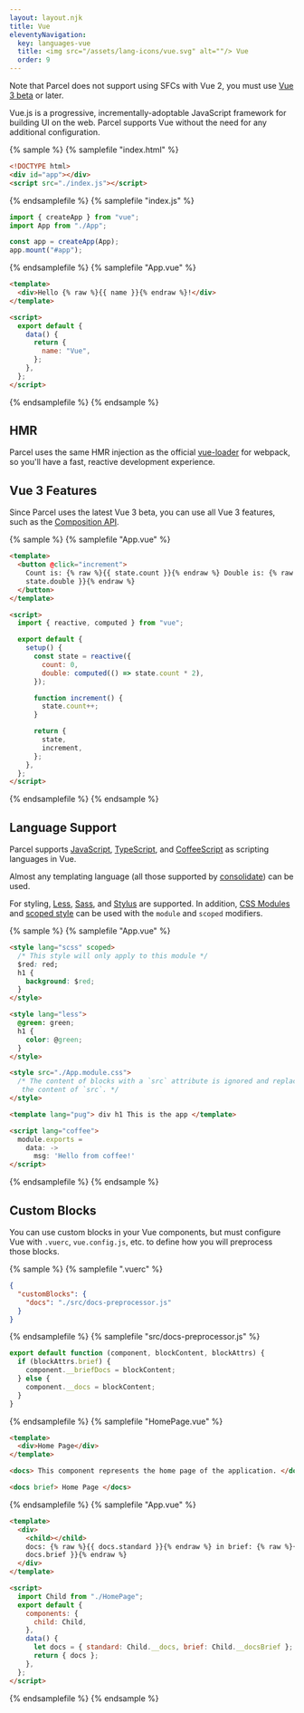 ```yaml
---
layout: layout.njk
title: Vue
eleventyNavigation:
  key: languages-vue
  title: <img src="/assets/lang-icons/vue.svg" alt=""/> Vue
  order: 9
---
```


Note that Parcel does not support using SFCs with Vue 2, you must use [Vue 3 beta](https://github.com/vuejs/vue-next) or later.

Vue.js is a progressive, incrementally-adoptable JavaScript framework for building UI on the web. Parcel supports Vue without the need for any additional configuration.

{% sample %}
{% samplefile "index.html" %}

```html
<!DOCTYPE html>
<div id="app"></div>
<script src="./index.js"></script>
```

{% endsamplefile %}
{% samplefile "index.js" %}

```jsx
import { createApp } from "vue";
import App from "./App";

const app = createApp(App);
app.mount("#app");
```

{% endsamplefile %}
{% samplefile "App.vue" %}

```html
<template>
  <div>Hello {% raw %}{{ name }}{% endraw %}!</div>
</template>

<script>
  export default {
    data() {
      return {
        name: "Vue",
      };
    },
  };
</script>
```

{% endsamplefile %}
{% endsample %}

## HMR

Parcel uses the same HMR injection as the official [vue-loader](https://github.com/vuejs/vue-loader) for webpack, so you'll have a fast, reactive development experience.

## Vue 3 Features

Since Parcel uses the latest Vue 3 beta, you can use all Vue 3 features, such as the [Composition API](https://composition-api.vuejs.org/).

{% sample %}
{% samplefile "App.vue" %}

```html
<template>
  <button @click="increment">
    Count is: {% raw %}{{ state.count }}{% endraw %} Double is: {% raw %}{{
    state.double }}{% endraw %}
  </button>
</template>

<script>
  import { reactive, computed } from "vue";

  export default {
    setup() {
      const state = reactive({
        count: 0,
        double: computed(() => state.count * 2),
      });

      function increment() {
        state.count++;
      }

      return {
        state,
        increment,
      };
    },
  };
</script>
```

{% endsamplefile %}
{% endsample %}

## Language Support

Parcel supports [JavaScript](/languages/babel), [TypeScript](/languages/typescript), and [CoffeeScript](/languages/coffeescript) as scripting languages in Vue.

Almost any templating language (all those supported by [consolidate](https://www.npmjs.com/package/consolidate)) can be used.

For styling, [Less](/languages/less), [Sass](/languages/sass), and [Stylus](/languages/stylus) are supported. In addition, [CSS Modules](/languages/postcss) and [scoped style](https://vue-loader.vuejs.org/guide/scoped-css.html) can be used with the `module` and `scoped` modifiers.

{% sample %}
{% samplefile "App.vue" %}

```html
<style lang="scss" scoped>
  /* This style will only apply to this module */
  $red: red;
  h1 {
    background: $red;
  }
</style>

<style lang="less">
  @green: green;
  h1 {
    color: @green;
  }
</style>

<style src="./App.module.css">
  /* The content of blocks with a `src` attribute is ignored and replaced with
   the content of `src`. */
</style>

<template lang="pug"> div h1 This is the app </template>

<script lang="coffee">
  module.exports =
    data: ->
      msg: 'Hello from coffee!'
</script>
```

{% endsamplefile %}
{% endsample %}

## Custom Blocks

You can use custom blocks in your Vue components, but must configure Vue with `.vuerc`, `vue.config.js`, etc. to define how you will preprocess those blocks.

{% sample %}
{% samplefile ".vuerc" %}

```json
{
  "customBlocks": {
    "docs": "./src/docs-preprocessor.js"
  }
}
```

{% endsamplefile %}
{% samplefile "src/docs-preprocessor.js" %}

```js
export default function (component, blockContent, blockAttrs) {
  if (blockAttrs.brief) {
    component.__briefDocs = blockContent;
  } else {
    component.__docs = blockContent;
  }
}
```

{% endsamplefile %}
{% samplefile "HomePage.vue" %}

```html
<template>
  <div>Home Page</div>
</template>

<docs> This component represents the home page of the application. </docs>

<docs brief> Home Page </docs>
```

{% endsamplefile %}
{% samplefile "App.vue" %}

```html
<template>
  <div>
    <child></child>
    docs: {% raw %}{{ docs.standard }}{% endraw %} in brief: {% raw %}{{
    docs.brief }}{% endraw %}
  </div>
</template>

<script>
  import Child from "./HomePage";
  export default {
    components: {
      child: Child,
    },
    data() {
      let docs = { standard: Child.__docs, brief: Child.__docsBrief };
      return { docs };
    },
  };
</script>
```

{% endsamplefile %}
{% endsample %}
